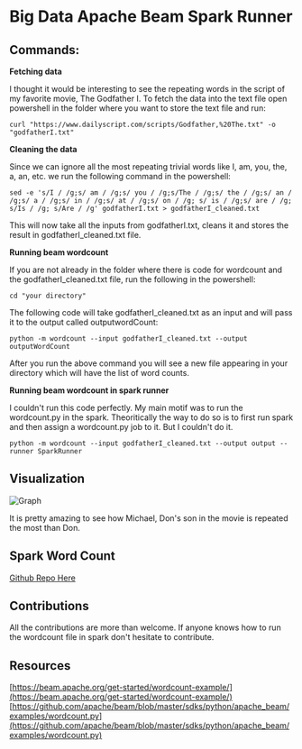 # Big Data Apache Beam Spark Runner


## Commands:

**Fetching data**

I thought it would be interesting to see the repeating words in the script of my favorite movie, The Godfather I.
To fetch the data into the text file open powershell in the folder where you want to store the text file and run:

 ```curl "https://www.dailyscript.com/scripts/Godfather,%20The.txt" -o "godfatherI.txt"```


**Cleaning the data**

Since we can ignore all the most repeating trivial words like I, am, you, the, a, an, etc. we run the following command in the powershell:

 ```sed -e 's/I / /g;s/ am / /g;s/ you / /g;s/The / /g;s/ the / /g;s/ an / /g;s/ a / /g;s/ in / /g;s/ at / /g;s/ on / /g; s/ is / /g;s/ are / /g; s/Is / /g; s/Are / /g' godfatherI.txt > godfatherI_cleaned.txt```

This will now take all the inputs from godfatherI.txt, cleans it and stores the result in godfatherI_cleaned.txt file.

**Running beam wordcount**

If you are not already in the folder where there is code for wordcount and the godfatherI_cleaned.txt file, run the following in the powershell:

```cd "your directory"```

The following code will take godfatherI_cleaned.txt as an input and will pass it to the output called outputwordCount:

```python -m wordcount --input godfatherI_cleaned.txt --output outputWordCount```

After you run the above command you will see a new file appearing in your directory which will have the list of word counts.


**Running beam wordcount in spark runner**

I couldn't run this code perfectly. My main motif was to run the wordcount.py in the spark. Theoritically the way to do so is to first run spark and then assign a wordcount.py job to it. But I couldn't do it.

```python -m wordcount --input godfatherI_cleaned.txt --output output --runner SparkRunner```



## Visualization
![Graph](https://raw.githubusercontent.com/spsaroj/bigdata-spark-runner/main/chart.PNG)

It is pretty amazing to see how Michael, Don's son in the movie is repeated the most than Don.

## Spark Word Count

[Github Repo Here](https://github.com/spsaroj/spark-wordcount)

## Contributions

All the contributions are more than welcome. If anyone knows how to run the wordcount file in spark don't hesitate to contribute.

## Resources
[https://beam.apache.org/get-started/wordcount-example/](https://beam.apache.org/get-started/wordcount-example/)
[https://github.com/apache/beam/blob/master/sdks/python/apache_beam/examples/wordcount.py](https://github.com/apache/beam/blob/master/sdks/python/apache_beam/examples/wordcount.py)

